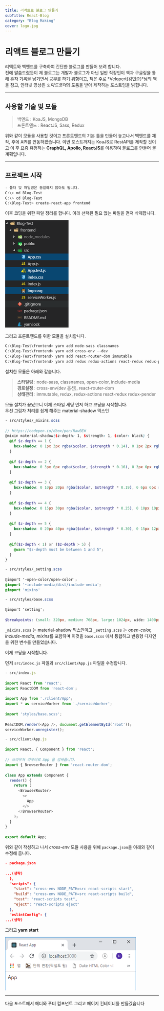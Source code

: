 ```yaml
---
title: 리액트로 블로그 만들기
subTitle: React-Blog
category: "Blog Making"
cover: logo.jpg
---
```


# 리액트 블로그 만들기
리액트와 백엔드를 구축하여 간단한 블로그를 만들어 보려 합니다.  
전에 말씀드렸듯이 제 블로그는 개발자 블로그가 아닌 일반 직장인이 책과 구글링을 통해
혼자 기록을 남기면서 공부를 하기 위함이고, 책은 주로 *Velopert(김민준)*님의 책을 참고,
인터넷 영상은 *노마드코더*의 도움을 받아 제작하는 포스트임을 밝힙니다.  

***

## 사용할 기술 및 모듈
> 백엔드 : KoaJS, MongoDB  
> 프론트엔드 : ReactJS, Sass, Redux

위와 같이 모듈을 사용할 것이고 프론트엔드의 기본 틀을 만들어 놓고나서 백엔드를 제작, 후에
API를 연동하겠습니다. 이번 포스트까지는 KoaJS로 RestAPI를 제작할 것이고 이 후 요즘 유행하는
**GraphQL, Apollo, ReactJS**를 이용하여 블로그를 만들어 볼 계획입니다.

***

## 프로젝트 시작
```js
- 폴더 및 파일명은 동일하지 않아도 됩니다.
C:\> md Blog-Test
C:\> cd Blog-Test
C:\Blog-Test> create-react-app frontend
```

이후 코딩을 위한 파일 정리를 합니다. 아래 선택된 필요 없는 파일을 먼저 삭제합니다.

![File-Tree](./file-tree1.png)

그리고 프론트엔드를 위한 모듈을 설치합니다.

```js
C:\Blog-Test\frontend> yarn add node-sass classnames
C:\Blog-Test\frontend> yarn add cross-env --dev
C:\Blog-Test\frontend> yarn add react-router-dom immutable
C:\Blog-Test\frontend> yarn add redux redux-actions react-redux redux-pender
```

설치한 모듈은 아래와 같습니다.

> **스타일링** : node-sass, classnames, open-color, include-media  
> **경로설정** : cross-env(dev 옵션), react-router-dom  
> **상태관리** : immutable, redux, redux-actions react-redux redux-pender

모듈 설치가 끝났으니 이제 스타일 세팅 먼저 하고 코딩을 시작합니다.  
우선 그림자 처리를 쉽게 해주는 material-shadow 믹스인


```scss
- src/styles/_mixins.scss

// https://codepen.io/dbox/pen/RawBEW
@mixin material-shadow($z-depth: 1, $strength: 1, $color: black) {
  @if $z-depth == 1 {
    box-shadow: 0 1px 3px rgba($color, $strength * 0.14), 0 1px 2px rgba($color, $strength * 0.24);
  }

  @if $z-depth == 2 {
    box-shadow: 0 3px 6px rgba($color, $strength * 0.16), 0 3px 6px rgba($color, $strength * 0.23);
  }

  @if $z-depth == 3 {
    box-shadow: 0 10px 20px rgba($color, $strength * 0.19), 0 6px 6px rgba($color, $strength * 0.23);
  }

  @if $z-depth == 4 {
    box-shadow: 0 15px 30px rgba($color, $strength * 0.25), 0 10px 10px rgba($color, $strength * 0.22);
  }

  @if $z-depth == 5 {
    box-shadow: 0 20px 40px rgba($color, $strength * 0.30), 0 15px 12px rgba($color, $strength * 0.22);
  }

  @if($z-depth < 1) or ($z-depth > 5) {
    @warn "$z-depth must be between 1 and 5";
  }
}
```

```scss
- src/styles/_setting.scss

@import '~open-color/open-color';
@import '~include-media/dist/include-media';
@import 'mixins'
```

```scss
- src/styles/base.scss

@import 'setting';

$breakpoints: (small: 320px, medium: 768px, large: 1024px, wide: 1400px);
```

`_mixins.scss` 는 material-shadow 믹스인이고 `_setting.scss` 는 *open-color, include-media, mixins*를 포함하며 이것을 `base.scss` 에서 통합하고 반응형 디자인을 위한 변수를 만들었습니다.

이제 코딩을 시작합니다.

먼저 `src/index.js` 파일과 `src/client/App.js` 파일을 수정합니다.

```js
- src/index.js

import React from 'react';
import ReactDOM from 'react-dom';

import App from './client/App';
import * as serviceWorker from './serviceWorker';

import 'styles/base.scss';

ReactDOM.render(<App />, document.getElementById('root'));
serviceWorker.unregister();
```

```js
- src/client/App.js

import React, { Component } from 'react';

// 브라우저 라우터로 App 을 감싸줍니다.
import { BrowserRouter } from 'react-router-dom';

class App extends Component {
  render() {
    return (
      <BrowserRouter>
        <>
          App
        </>
      </BrowserRouter>
    );
  }
}

export default App;
```

위와 같이 작성하고 나서 *cross-env* 모듈 사용을 위해 `package.json`을
아래와 같이 수정해 줍니다.

```json
- package.json

...(생략)
  },
  "scripts": {
    "start": "cross-env NODE_PATH=src react-scripts start",
    "build": "cross-env NODE_PATH=src react-scripts build",
    "test": "react-scripts test",
    "eject": "react-scripts eject"
  },
  "eslintConfig": {
...(생략)
```

그리고 **yarn start**

![Browser1](./browser1.png)

***

다음 포스트에서 헤더와 푸터 컴포넌트 그리고 페이지 컨테이너를 만들겠습니다